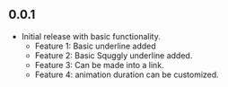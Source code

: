 ## 0.0.1

* Initial release with basic functionality.
  * Feature 1: Basic underline added
  * Feature 2: Basic Squggly underline added.
  * Feature 3: Can be made into a link.
  * Feature 4: animation duration can be customized.
